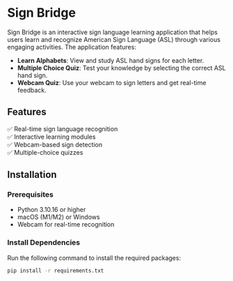 # Sign Bridge

Sign Bridge is an interactive sign language learning application that helps users learn and recognize American Sign Language (ASL) through various engaging activities. The application features:

- **Learn Alphabets**: View and study ASL hand signs for each letter.
- **Multiple Choice Quiz**: Test your knowledge by selecting the correct ASL hand sign.
- **Webcam Quiz**: Use your webcam to sign letters and get real-time feedback.

## Features

✅ Real-time sign language recognition  
✅ Interactive learning modules  
✅ Webcam-based sign detection  
✅ Multiple-choice quizzes  

## Installation

### Prerequisites
- Python 3.10.16 or higher
- macOS (M1/M2) or Windows
- Webcam for real-time recognition

### Install Dependencies
Run the following command to install the required packages:

```sh
pip install -r requirements.txt
